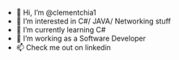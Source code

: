 - 👋 Hi, I’m @clementchia1
- 👀 I’m interested in C#/ JAVA/ Networking stuff
- 🌱 I’m currently learning C#
- 💞️ I’m working as a Software Developer
- 📫 Check me out on linkedin
